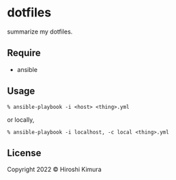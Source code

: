 # dotfiles

summarize my dotfiles.

## Require

* ansible

## Usage

    % ansible-playbook -i <host> <thing>.yml

or locally,

    % ansible-playbook -i localhost, -c local <thing>.yml

## License

Copyright 2022 &copy; Hiroshi Kimura


